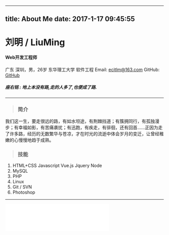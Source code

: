 
---
title: About Me
date: 2017-1-17 09:45:55
---





# 刘明 / LiuMing

####   Web开发工程师
 广东 深圳，男，26岁
 东华理工大学 软件工程
 Email: ecitlm@163.com
 GitHub: [GitHub](https://github.com/ecitlm)


##### 座右铭 : 地上本没有路,走的人多了,也便成了路.

--------------------------------



>###  简介

我们这一生，要走很远的路，有如水坦途，有荆棘挡道；有簇拥同行，有孤独漫步；有幸福如影，有苦痛袭扰；有迅跑，有疾走，有徘徊，还有回首……正因为走了许多路，经历的无数繁华与苍凉，才在时光的流逝中体会岁月的变迁，让曾经稚嫩的心慢慢地趋于成熟。


>### 技能

1. HTML+CSS  Javascript  Vue.js  Jquery Node
1. MySQL
1. PHP
1. Linux
1. Git / SVN
1. Photoshop

-------
<iframe frameborder="no" border="0" marginwidth="0" marginheight="0" width=330 height=86 src="//music.163.com/outchain/player?type=2&id=27159995&auto=1&height=66"></iframe>